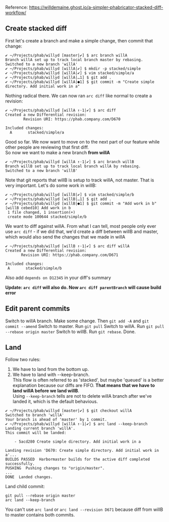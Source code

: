 Reference: https://willdemaine.ghost.io/a-simpler-phabricator-stacked-diff-workflow/  

## Create stacked diff
First let's create a branch and make a simple change, then commit that change:
```
✔ ~/Projects/phab/willyd [master|✔] $ arc branch willA
Branch willA set up to track local branch master by rebasing.
Switched to a new branch 'willA'
✔ ~/Projects/phab/willyd [willA|✔] $ mkdir -p stacked/simple
✔ ~/Projects/phab/willyd [willA|✔] $ vim stacked/simple/a
✔ ~/Projects/phab/willyd [willA|…1] $ git add .
✔ ~/Projects/phab/willyd [willA|●1] $ git commit -m "Create simple directory. Add initial work in a"
```

Nothing radical there. We can now ran `arc diff` like normal to create a revision:
```
✔ ~/Projects/phab/willyd [willA ↑·1|✔] $ arc diff
Created a new Differential revision:
        Revision URI: https://phab.company.com/D670

Included changes:
  A       stacked/simple/a
```
Good so far. We now want to move on to the next part of our feature while other people are reviewing that first diff.   
So now we want to make a new branch **from willA**
```
✔ ~/Projects/phab/willyd [willA ↑·1|✔] $ arc branch willB
Branch willB set up to track local branch willA by rebasing.
Switched to a new branch 'willB'
```
Note that git reports that willB is setup to track willA, not master. That is very important. Let's do some work in willB:
```
✔ ~/Projects/phab/willyd [willB|✔] $ vim stacked/simple/b
✔ ~/Projects/phab/willyd [willB|…1] $ git add .
✔ ~/Projects/phab/willyd [willB|●1] $ git commit -m "Add work in b"
[willB cebed10] Add work in b
 1 file changed, 1 insertion(+)
 create mode 100644 stacked/simple/b
 ```
 We want to diff against willA. From what I can tell, most people only ever use `arc diff` - if we did that, we'd create a diff between willB and master, 
 which would also send the changes that we made in willA
 ```
 ✔ ~/Projects/phab/willyd [willB ↑·1|✔] $ arc diff willA
Created a new Differential revision:
        Revision URI: https://phab.company.com/D671

Included changes:
  A       stacked/simple/b
 ```
 Also add `depends on D12345` in your diff's summary
 
 **Update: `arc diff` will also do. Now `arc diff parentBranch` will cause build error**
 
 ## Edit parent commits
 Switch to willA branch. Make some change. Then `git add -A` and `git commit --amend`
 Switch to master. Run `git pull`
 Switch to willA. Run `git pull --rebase origin master`
 Switch to willB. Run `git rebase`. Done.
 
 ## Land
 Follow two rules:
 1. We have to land from the bottom up.  
 2. We have to land with --keep-branch.  
 This flow is often referred to as 'stacked', but maybe 'queued' is a better explanation because our diffs are FIFO.
  **That means that we have to land willA before we land willB**.  
  Using `--keep-branch` tells are not to delete willA branch after we've landed it, which is the default behavious.  
  ```
  ✔ ~/Projects/phab/willyd [master|✔] $ git checkout willA 
Switched to branch 'willA'
Your branch is ahead of 'master' by 1 commit.
✔ ~/Projects/phab/willyd [willA ↑·1|✔] $ arc land --keep-branch
Landing current branch 'willA'.
This commit will be landed:

      - 5acd280 Create simple directory. Add initial work in a

Landing revision 'D670: Create simple directory. Add initial work in a'...
BUILDS PASSED  Harbormaster builds for the active diff completed successfully.
PUSHING  Pushing changes to "origin/master".
...
DONE  Landed changes.
```
Land child commit:   
```
git pull --rebase origin master
arc land --keep-branch
```
You can't use `arc land` or `arc land --revision D671` because diff from willB to master contains both commits.
  
